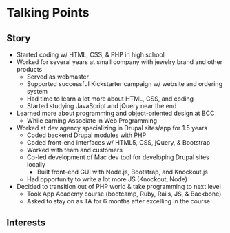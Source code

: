 # Talking Points

## Story

* Started coding w/ HTML, CSS, & PHP in high school
* Worked for several years at small company with jewelry brand and other products
  * Served as webmaster
  * Supported successful Kickstarter campaign w/ website and ordering system
  * Had time to learn a lot more about HTML, CSS, and coding
  * Started studying JavaScript and jQuery near the end
* Learned more about programming and object-oriented design at BCC
  * While earning Associate in Web Programming
* Worked at dev agency specializing in Drupal sites/app for 1.5 years
  * Coded backend Drupal modules with PHP
  * Coded front-end interfaces w/ HTML5, CSS, jQuery, & Bootstrap
  * Worked with team and customers
  * Co-led development of Mac dev tool for developing Drupal sites locally
    * Built front-end GUI with Node.js, Bootstrap, and Knockout.js
  * Had opportunity to write a lot more JS (Knockout, Node)
* Decided to transition out of PHP world & take programming to next level
  * Took App Academy course (bootcamp, Ruby, Rails, JS, & Backbone)
  * Asked to stay on as TA for 6 months after excelling in the course


## Interests
